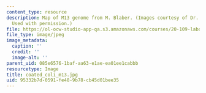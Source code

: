 ```yaml
---
content_type: resource
description: Map of M13 genome from M. Blaber. (Images courtesy of Dr. Michael Blaber.
  Used with permission.)
file: https://ol-ocw-studio-app-qa.s3.amazonaws.com/courses/20-109-laboratory-fundamentals-in-biological-engineering-fall-2007/95332b7d0591fe489b78cb45d01bee35_coated_coli_m13.jpg
file_type: image/jpeg
image_metadata:
  caption: ''
  credit: ''
  image-alt: ''
parent_uid: 085e6576-1baf-aa63-e1ae-ea01ee1cabbb
resourcetype: Image
title: coated_coli_m13.jpg
uid: 95332b7d-0591-fe48-9b78-cb45d01bee35
---
```

